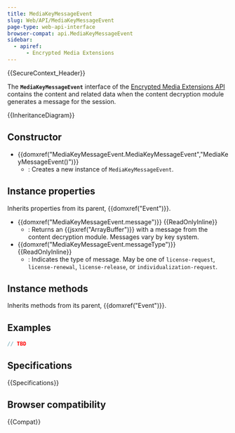 ```yaml
---
title: MediaKeyMessageEvent
slug: Web/API/MediaKeyMessageEvent
page-type: web-api-interface
browser-compat: api.MediaKeyMessageEvent
sidebar:
  - apiref:
      - Encrypted Media Extensions
---
```


{{SecureContext_Header}}

The **`MediaKeyMessageEvent`** interface of the [Encrypted Media Extensions API](/en-US/docs/Web/API/Encrypted_Media_Extensions_API) contains the content and related data when the content decryption module generates a message for the session.

{{InheritanceDiagram}}

## Constructor

- {{domxref("MediaKeyMessageEvent.MediaKeyMessageEvent","MediaKeyMessageEvent()")}}
  - : Creates a new instance of `MediaKeyMessageEvent`.

## Instance properties

Inherits properties from its parent, {{domxref("Event")}}.

- {{domxref("MediaKeyMessageEvent.message")}} {{ReadOnlyInline}}
  - : Returns an {{jsxref("ArrayBuffer")}} with a message from the content decryption module. Messages vary by key system.
- {{domxref("MediaKeyMessageEvent.messageType")}} {{ReadOnlyInline}}
  - : Indicates the type of message. May be one of `license-request`, `license-renewal`, `license-release`, or `individualization-request`.

## Instance methods

Inherits methods from its parent, {{domxref("Event")}}.

## Examples

```js
// TBD
```

## Specifications

{{Specifications}}

## Browser compatibility

{{Compat}}
